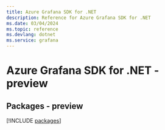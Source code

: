 ```yaml
---
title: Azure Grafana SDK for .NET
description: Reference for Azure Grafana SDK for .NET
ms.date: 03/04/2024
ms.topic: reference
ms.devlang: dotnet
ms.service: grafana
---
```

# Azure Grafana SDK for .NET - preview
## Packages - preview
[!INCLUDE [packages](grafana-index.md)]